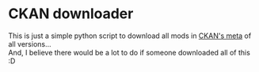 #   CKAN downloader  
This is just a simple python script to download all mods in [CKAN's meta](https://github.com/KSP-CKAN/CKAN-meta/archive/refs/heads/master.zip) of all versions...  
And, I believe there would be a lot to do if someone downloaded all of this :D  